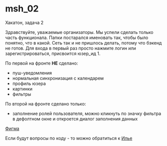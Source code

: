 # msh_02
Хакатон, задача 2

Здравствуйте, уважаемые организаторы. Мы успели сделать только часть функционала.
Папки постарался именовать так, чтобы было понятно, что в какой.
Сеть так и не пришлось делать, потому что бэкенд не готов.
Для входа в первый раз просто нажмите логин или зарегистрироваться, присвоится юзер_ид 1.

По первой на фронте **НЕ** сделано:
* пуш-уведомления
* нормальная синхронизация с календарем
* профиль юзера
* картинки
* фильтры

По второй на фронте сделано только:
* заполнение ролей пользователя, можно кликнуть по значку фильтра в дефолтном окне и откроется диалог заполнения данных

[Фигма](https://www.figma.com/file/PGwWZZxiiesuR3tW5Jqa4s/Moscow-City-Hack?node-id=0%3A1)

Если будут вопросы по коду - то можно обратиться к [Илье](https://t.me/myprivateboard)
